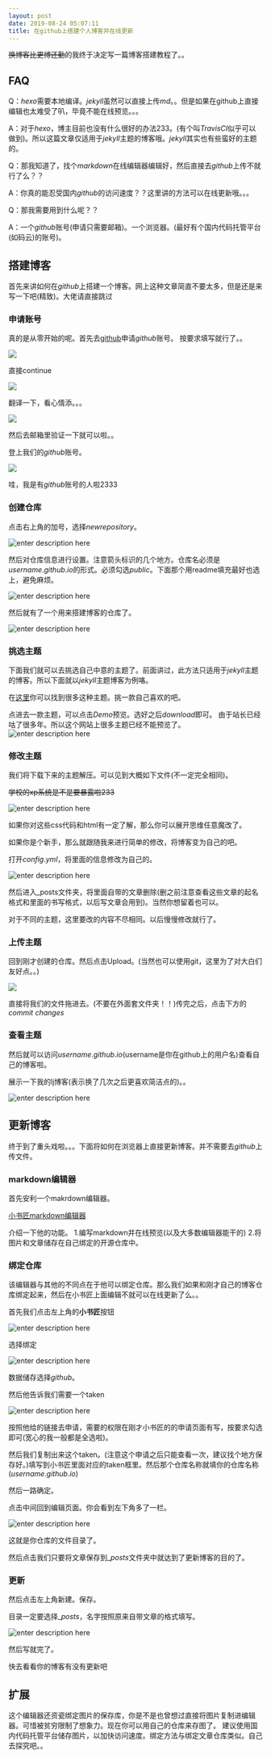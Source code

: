 ```yaml
---
layout: post
date: 2019-08-24 05:07:11
title: 在github上搭建个人博客并在线更新
---
```


~~换博客比更博还勤~~的我终于决定写一篇博客搭建教程了。。

## FAQ

Q：$hexo$需要本地编译。$jekyll$虽然可以直接上传$md$。。但是如果在github上直接编辑也太难受了叭，毕竟不能在线预览。。。

A：对于$hexo$，博主目前也没有什么很好的办法233。(有个叫$Travis CI$似乎可以做到)。所以这篇文章仅适用于$jekyll$主题的博客哦。$jekyll$其实也有些蛮好的主题的。

Q：那我知道了，找个$markdown$在线编辑器编辑好，然后直接去$github$上传不就行了么？？

A：你真的能忍受国内$github$的访问速度？？这里讲的方法可以在线更新哦。。。

Q：那我需要用到什么呢？？

A：一个$github$账号(申请只需要邮箱)。一个浏览器。(最好有个国内代码托管平台(如码云)的账号)。

## 搭建博客

首先来讲如何在$github$上搭建一个博客。网上这种文章简直不要太多，但是还是来写一下吧(精致)。大佬请直接跳过

### 申请账号

真的是从零开始的呢。首先去[github](https://github.com)申请$github$账号。
按要求填写就行了。。

![](https://gitee.com/wxyww/picture/raw/master/小书匠/1566638993489.png)

直接continue

![](https://gitee.com/wxyww/picture/raw/master/小书匠/1566639027264.png)

翻译一下，看心情添。。。

![](https://gitee.com/wxyww/picture/raw/master/小书匠/1566639067975.png)

然后去邮箱里验证一下就可以啦。。

登上我们的$github$账号。

![](https://gitee.com/wxyww/picture/raw/master/小书匠/1566639275844.png)

哇，我是有$github$账号的人啦2333

### 创建仓库

点击右上角的加号，选择$newrepository$。

![enter description here](https://gitee.com/wxyww/picture/raw/master/小书匠/1566639334607.png)

然后对仓库信息进行设置。注意箭头标识的几个地方。仓库名必须是$username.github.io$的形式。必须勾选$public$。下面那个用readme填充最好也选上，避免麻烦。

![enter description here](https://gitee.com/wxyww/picture/raw/master/小书匠/1566639425791.png)

然后就有了一个用来搭建博客的仓库了。

![enter description here](https://gitee.com/wxyww/picture/raw/master/小书匠/1566639543660.png)

### 挑选主题

下面我们就可以去挑选自己中意的主题了。前面讲过，此方法只适用于$jekyll$主题的博客。所以下面就以$jekyll$主题博客为例咯。

在[这里](http://jekyllthemes.org)你可以找到很多这种主题。挑一款自己喜欢的吧。

点进去一款主题，可以点击$Demo$预览。选好之后$download$即可。
由于站长已经咕了很多年。所以这个网站上很多主题已经不能预览了。
![enter description here](https://gitee.com/wxyww/picture/raw/master/小书匠/1566639885245.png)

### 修改主题

我们将下载下来的主题解压。可以见到大概如下文件(不一定完全相同)。

~~学校的xp系统是不是要暴露啦233~~

![enter description here](https://gitee.com/wxyww/picture/raw/master/小书匠/1566639989343.png)

如果你对这些css代码和html有一定了解，那么你可以展开思维任意魔改了。

如果你是个新手，那么就跟随我来进行简单的修改，将博客变为自己的吧。

打开$config.yml$，将里面的信息修改为自己的。

![enter description here](https://gitee.com/wxyww/picture/raw/master/小书匠/1566640171263.png)

然后进入_posts文件夹，将里面自带的文章删除(删之前注意查看这些文章的起名格式和里面的书写格式，以后写文章会用到)。当然你想留着也可以。

对于不同的主题，这里要改的内容不尽相同。以后慢慢修改就行了。

### 上传主题

回到刚才创建的仓库。然后点击Upload。(当然也可以使用git，这里为了对大白们友好点。。)

![](https://gitee.com/wxyww/picture/raw/master/小书匠/1566640430902.png)

直接将我们的文件拖进去。(不要在外面套文件夹！！)传完之后，点击下方的$commit\ changes$

### 查看主题

然后就可以访问$username.github.io$(username是你在github上的用户名)查看自己的博客啦。

展示一下我的lj博客(表示换了几次之后更喜欢简洁点的)。。

![enter description here](https://gitee.com/wxyww/picture/raw/master/小书匠/1566641237941.png)

## 更新博客

终于到了重头戏啦。。。下面将如何在浏览器上直接更新博客。并不需要去$github$上传文件。

### markdown编辑器

首先安利一个makrdown编辑器。

[小书匠markdown编辑器](http://markdown.xiaoshujiang.com)

介绍一下他的功能。
1.编写markdown并在线预览(以及大多数编辑器能干的)
2.将图片和文章储存在自己绑定的开源仓库中。

### 绑定仓库

该编辑器与其他的不同点在于他可以绑定仓库。那么我们如果和刚才自己的博客仓库绑定起来，然后在小书匠上面编辑不就可以在线更新了么。。

首先我们点击左上角的**小书匠**按钮

![enter description here](https://gitee.com/wxyww/picture/raw/master/小书匠/1566641687182.png)

选择绑定

![enter description here](https://gitee.com/wxyww/picture/raw/master/小书匠/1566641703482.png)

数据储存选择$github$。

然后他告诉我们需要一个taken

![enter description here](https://gitee.com/wxyww/picture/raw/master/小书匠/1566641766253.png)

按照他给的链接去申请，需要的权限在刚才小书匠的的申请页面有写，按要求勾选即可(宽心的我一般都是全选啦)。

然后我们复制出来这个taken。(注意这个申请之后只能查看一次，建议找个地方保存好。)填写到小书匠里面对应的taken框里。然后那个仓库名称就填你的仓库名称($username.github.io$)

然后一路确定。

点击中间回到编辑页面。你会看到左下角多了一栏。

![enter description here](https://gitee.com/wxyww/picture/raw/master/小书匠/1566642085818.png)

这就是你仓库的文件目录了。

然后点击我们只要将文章保存到$\_posts$文件夹中就达到了更新博客的目的了。

### 更新

然后点击左上角新建。保存。

目录一定要选择$\_posts$，名字按照原来自带文章的格式填写。

![enter description here](https://gitee.com/wxyww/picture/raw/master/小书匠/1566642286799.png)

然后写就完了。

快去看看你的博客有没有更新吧

## 扩展

这个编辑器还资瓷绑定图片的保存库，你是不是也曾想过直接将图片复制进编辑器。可惜被贫穷限制了想象力。现在你可以用自己的仓库来存图了。
建议使用国内代码托管平台储存图片，以加快访问速度。绑定方法与绑定文章仓库类似。自己去探究吧。。
